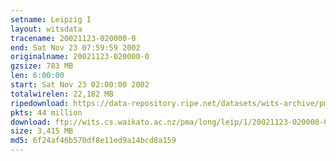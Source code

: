 ```yaml
---
setname: Leipzig I
layout: witsdata
tracename: 20021123-020000-0
end: Sat Nov 23 07:59:59 2002
originalname: 20021123-020000-0
gzsize: 783 MB
len: 6:00:00
start: Sat Nov 23 02:00:00 2002
totalwirelen: 22,182 MB
ripedownload: https://data-repository.ripe.net/datasets/wits-archive/pma/long/leip/1/20021123-020000-0.gz
pkts: 44 million
download: ftp://wits.cs.waikato.ac.nz/pma/long/leip/1/20021123-020000-0.gz
size: 3,415 MB
md5: 6f24af46b570df8e11ed9a14bcd8a159
---
```

